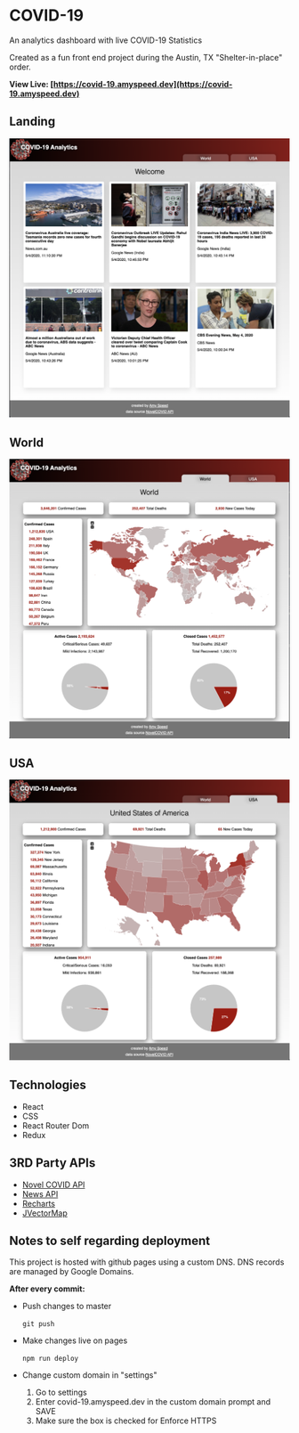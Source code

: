 # COVID-19
An analytics dashboard with live COVID-19 Statistics

Created as a fun front end project during the Austin, TX "Shelter-in-place" order.

**View Live: [https://covid-19.amyspeed.dev](https://covid-19.amyspeed.dev)**

## Landing

![Landing](screenshots/landing.png)

## World

![World](screenshots/world.png)

## USA

![USA](screenshots/USA.png)

## Technologies
* React
* CSS
* React Router Dom
* Redux

## 3RD Party APIs
* [Novel COVID API](https://corona.lmao.ninja)
* [News API](https://newsapi.org)
* [Recharts](https://recharts.org/en-US/)
* [JVectorMap](https://jvectormap.com)

## Notes to self regarding deployment
This project is hosted with github pages using a custom DNS. DNS records are managed by Google Domains.

**After every commit:**
* Push changes to master

   ``` git push ```
* Make changes live on pages

   ``` npm run deploy ```
* Change custom domain in "settings"

   1. Go to settings
   2. Enter covid-19.amyspeed.dev in the custom domain prompt and SAVE
   3. Make sure the box is checked for Enforce HTTPS


